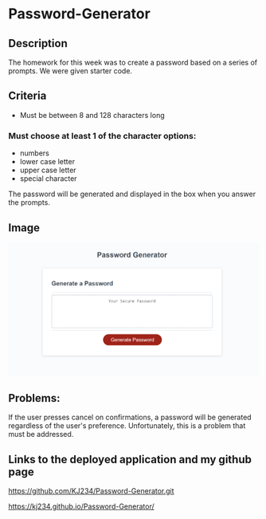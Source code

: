 # Password-Generator

## Description

The homework for this week was to create a password based on a series of prompts. We were given starter code.

## Criteria

* Must be between 8 and 128 characters long
### Must choose at least 1 of the character options:
* numbers
* lower case letter
* upper case letter
*  special character

The password will be generated and displayed in the box when you answer the prompts.

## Image 

![The following is a screenshot of the deployed website](./assets/HWK-DEMO.png)

## Problems:

If the user presses cancel on confirmations, a password will be generated regardless of the user's preference. Unfortunately, this is a problem that must be addressed.




## Links to the deployed application and my github page

https://github.com/KJ234/Password-Generator.git

https://kj234.github.io/Password-Generator/